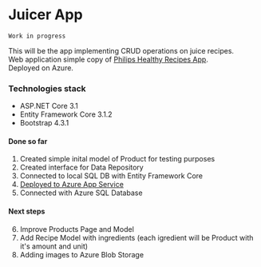 Juicer App
=====

`Work in progress`


This will be the app implementing CRUD operations on juice recipes.  
Web application simple copy of [Philips Healthy Recipes App](https://www.philips.co.uk/c-m-ho/food-preparation/healthy-drinks-recipe-app).  
Deployed on Azure.

### Technologies stack
* ASP.NET Core 3.1
* Entity Framework Core 3.1.2
* Bootstrap 4.3.1

#### Done so far
1. Created simple inital model of Product for testing purposes
2. Created interface for Data Repository
3. Connected to local SQL DB with Entity Framework Core
4. [Deployed to Azure App Service](https://juicer.azurewebsites.net/)
5. Connected with Azure SQL Database

#### Next steps
6. Improve Products Page and Model
7. Add Recipe Model with ingredients (each igredient will be Product with it's amount and unit)
8. Adding images to Azure Blob Storage